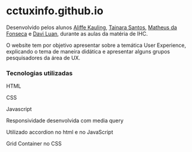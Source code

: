 # cctuxinfo.github.io

Desenvolvido pelos alunos [Aliffe Kauling](https://github.com/aliffeKauling), [Tainara Santos](https://br.linkedin.com/in/tainara-dos-santos-6aa959112),
[Matheus da Fonseca](https://github.com/matheusdafonseca) e [Davi Luan](https://br.linkedin.com/in/davi-luan-burchardt-983841170), durante as aulas da matéria de IHC.

O website tem por objetivo apresentar sobre a temática User Experience, explicando o tema de maneira didática e apresentar alguns grupos pesquisadores da área de UX.

### Tecnologias utilizadas

HTML

CSS

Javascript

Responsividade desenvolvida com media query

Utilizado accordion no html e no JavaScript

Grid Container no CSS
